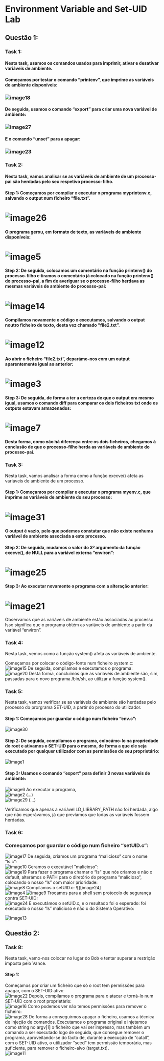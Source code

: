 # Environment Variable and Set-UID Lab

## Questão 1:

### Task 1:

#### Nesta task, usamos os comandos usados para imprimir, ativar e desativar variáveis de ambiente.

#### Começamos por testar o comando “printenv”, que imprime as variáveis de ambiente disponíveis: 

### ![image18](images_LOGBOOK4.md/image18.png)

#### De seguida, usamos o comando “export” para criar uma nova variável de ambiente:

### ![image27](images_LOGBOOK4.md/image27.png)

#### E o comando “unset” para a apagar:

### ![image23](images_LOGBOOK4.md/image23.png)

### Task 2: 

#### Nesta task, vamos analisar se as variáveis de ambiente de um processo-pai são herdadas pelo seu respetivo processo-filho.

#### Step 1: Começamos por compilar e executar o programa myprintenv.c, salvando o output num ficheiro “file.txt”.

# ![image26](images_LOGBOOK4.md/image26.png)

#### O programa gerou, em formato de texto, as variáveis de ambiente disponíveis:

# ![image5](images_LOGBOOK4.md/image5.png)

#### Step 2: De seguida, colocamos um comentário na função printenv() do processo-filho e tiramos o comentário já colocado na função printenv() do processo-pai, a fim de averiguar se o processo-filho herdava as mesmas variáveis de ambiente do processo-pai:

# ![image14](images_LOGBOOK4.md/image14.png)

#### Compilamos novamente o código e executamos, salvando o output noutro ficheiro de texto, desta vez chamado “file2.txt”.

# ![image12](images_LOGBOOK4.md/image12.png)

#### Ao abrir o ficheiro “file2.txt”, deparámo-nos com um output aparentemente igual ao anterior:

# ![image3](images_LOGBOOK4.md/image3.png)

#### Step 3: De seguida, de forma a ter a certeza de que o output era mesmo igual, usamos o comando diff para comparar os dois ficheiros txt onde os outputs estavam armazenados:

# ![image7](images_LOGBOOK4.md/image7.png)

#### Desta forma, como não há diferença entre os dois ficheiros, chegamos à conclusão de que o processo-filho herda as variáveis de ambiente do processo-pai.

### Task 3:

Nesta task, vamos analisar a forma como a função execve() afeta as variáveis de ambiente de um processo.

#### Step 1: Começamos por compilar e executar o programa myenv.c, que imprime as variáveis de ambiente do seu processo:

# ![image31](images_LOGBOOK4.md/image31.png)

#### O output é vazio, pelo que podemos constatar que não existe nenhuma variável de ambiente associada a este processo.

#### Step 2: De seguida, mudamos o valor do 3º argumento da função execve(), de NULL para a variável externa “environ”:

# ![image25](images_LOGBOOK4.md/image25.png)

#### Step 3: Ao executar novamente o programa com a alteração anterior:

# ![image21](images_LOGBOOK4.md/image21.png)

Observamos que as variáveis de ambiente estão associadas ao processo. Isso significa que o programa obtém as variáveis de ambiente a partir da variável “environ”.

### Task 4:

Nesta task, vemos como a função system() afeta as variáveis de ambiente.

Começamos por colocar o código-fonte num ficheiro system.c:  
![image15](images_LOGBOOK4.md/image15.png)
De seguida, compilamos e executamos o programa:  
![image20](images_LOGBOOK4.md/image20.png)
Desta forma, concluímos que as variáveis de ambiente são, sim, passadas para o novo programa /bin/sh, ao utilizar a função system().

### Task 5:

Nesta task, vamos verificar se as variáveis de ambiente são herdadas pelo processo do prorgrama SET-UID, a partir do processo do utilizador.

#### Step 1: Começamos por guardar o código num ficheiro “env.c”:

![image30](images_LOGBOOK4.md/image30.png)

#### Step 2: De seguida, compilamos o programa, colocámo-lo na propriedade do root e ativamos o SET-UID para o mesmo, de forma a que ele seja executado por qualquer utilizador com as permissões do seu proprietário:

![image1](images_LOGBOOK4.md/image1.png)

#### Step 3: Usamos o comando “export” para definir 3 novas variáveis de ambiente:

![image6](images_LOGBOOK4.md/image6.png)
Ao executar o programa,  
![image2](images_LOGBOOK4.md/image2.png)
(...)  
![image29](images_LOGBOOK4.md/image29.png)
(...)

Verificamos que apenas a variável LD\_LIBRARY\_PATH não foi herdada, algo que não esperávamos, já que prevíamos que todas as variáveis fossem herdadas.

### Task 6:

### Começamos por guardar o código num ficheiro “setUID.c”:

![image17](images_LOGBOOK4.md/image17.png)
De seguida, criamos um programa “malicioso” com o nome “ls.c”:  
![image10](images_LOGBOOK4.md/image10.png)
Geramos o executável “malicioso”:  
![image19](images_LOGBOOK4.md/image19.png)
Para fazer o programa chamar o “ls” que nós criamos e não o default, alterámos o PATH para o diretório do programa “malicioso”, colocando o nosso “ls” com maior prioridade:  
![image8](images_LOGBOOK4.md/image8.png)
Compilamos o setUID.c: ![][image24]  
![image4](images_LOGBOOK4.md/image4.png)
![image9](images_LOGBOOK4.md/image9.png)
Trocamos para a shell sem protocolo de segurança contra SET-UID:  
![image24](images_LOGBOOK4.md/image24.png)
E executámos o setUID.c, e o resultado foi o esperado: foi executado o nosso “ls” malicioso e não o do Sistema Operativo:

![image13](images_LOGBOOK4.md/image13.png)

## Questão 2:

### Task 8:

Nesta task, vamo-nos colocar no lugar do Bob e tentar superar a restrição imposta pelo Vance.

#### Step 1:

Começamos por criar um ficheiro que só o root tem permissões para apagar, com o SET-UID ativo:  
![image22](images_LOGBOOK4.md/image22.png)
Depois, compilamos o programa para o atacar e torná-lo num SET-UID com o root proprietário:  
![image16](images_LOGBOOK4.md/image16.png)
Como podemos ver não temos permissões para remover o ficheiro:  
![image28](images_LOGBOOK4.md/image28.png)
De forma a conseguirmos apagar o ficheiro, usamos a técnica de injeção de comandos. Executamos o programa original e injetamos como string no argv\[1\] o ficheiro que vai ser impresso, mas também um comando a ser executado logo de seguida, que consegue remover o programa, aproveitando-se do facto de, durante a execução de “catall”, com o SET-UID ativo, o utilizador “seed” tem permissão temporária, mas suficiente, para remover o ficheiro-alvo (target.txt).  
![image11](images_LOGBOOK4.md/image11.png)
